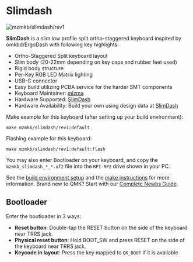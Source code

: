 # Slimdash

![mzmkb/slimdash/rev1](https://i.imgur.com/ymf8ROw.jpeg)

__SlimDash__ is a slim low profile split ortho-staggered keyboard inspired by omkbd/ErgoDash
with following key highlights:

* Ortho-Staggered Split keyboard layout
* Slim body (20-22mm depending on key caps and rubber feet used)
* Rigid body structure
* Per-Key RGB LED Matrix lighting
* USB-C connector
* Easy build utilizing PCBA service for the harder SMT components
* Keyboard Maintainer: [mizma](https://github.com/mizma)
* Hardware Supported: [SlimDash](https://github.com/mizma/SlimDash/)
* Hardware Availability: Build your own using design data at [SlimDash](https://github.com/mizma/SlimDash/)

Make example for this keyboard (after setting up your build environment):

    make mzmkb/slimdash/rev1:default

Flashing example for this keyboard:

    make mzmkb/slimdash/rev1:default:flash

You may also enter Bootloader on your keyboard, and copy the `mzmkb_slimdash_*_*.uf2`
file into the `RPI-RP2` drive shown in your PC.

See the [build environment setup](https://docs.qmk.fm/#/getting_started_build_tools)
and the [make instructions](https://docs.qmk.fm/#/getting_started_make_guide)
for more information. Brand new to QMK? Start with our [Complete Newbs Guide](https://docs.qmk.fm/#/newbs).

## Bootloader

Enter the bootloader in 3 ways:

* __Reset button__: Double-tap the RESET button on the side of the keyboard near
  TRRS jack.
* __Physical reset button__: Hold BOOT_SW and press RESET on the side of the keyboard
  near TRRS jack.
* __Keycode in layout__: Press the key mapped to `QK_BOOT` if it is available
